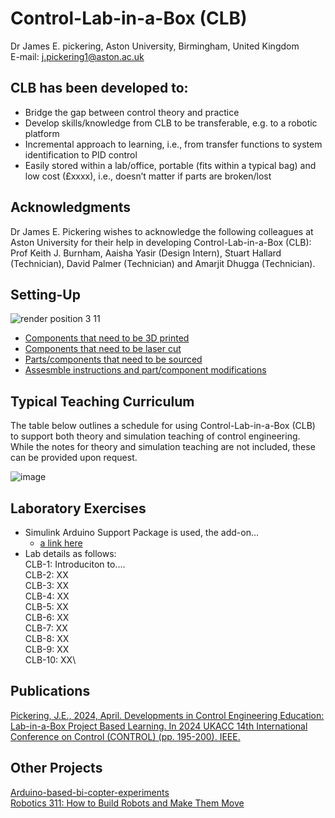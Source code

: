 # Control-Lab-in-a-Box (CLB)
Dr James E. pickering, Aston University, Birmingham, United Kingdom
<br />E-mail: j.pickering1@aston.ac.uk

## CLB has been developed to:
* Bridge the gap between control theory and practice
* Develop skills/knowledge from CLB to be transferable, e.g. to a robotic platform
* Incremental approach to learning, i.e., from transfer functions to system identification to PID control
* Easily stored within a lab/office, portable (fits within a typical bag) and low cost (£xxxx), i.e., doesn’t matter if parts are broken/lost 

## Acknowledgments
Dr James E. Pickering wishes to acknowledge the following colleagues at Aston University for their help in developing Control-Lab-in-a-Box (CLB): Prof Keith J. Burnham, Aaisha Yasir (Design Intern), Stuart Hallard (Technician), David Palmer (Technician) and Amarjit Dhugga (Technician).

## Setting-Up 
![render position 3 11](https://github.com/DrJEPickering/Control-Lab-in-a-Box/assets/154066708/56c510a4-0e8c-4f94-b301-7c2336833f34)
* [Components that need to be 3D printed](https://github.com/DrJEPickering/Control-Lab-in-a-Box/blob/main/CAD_files_for_3D_printing.zip)
* [Components that need to be laser cut](https://github.com/DrJEPickering/Control-Lab-in-a-Box/blob/main/CAD_files_to_be_laser_cut.zip)
* [Parts/components that need to be sourced](https://github.com/DrJEPickering/Control-Lab-in-a-Box/blob/main/CLB_component_details.pdf)
* [Assesmble instructions and part/component modifications](https://github.com/DrJEPickering/Control-Lab-in-a-Box/blob/main/1.%203D_Printing)

## Typical Teaching Curriculum
The table below outlines a schedule for using Control-Lab-in-a-Box (CLB) to support both theory and simulation teaching of control engineering. While the notes for theory and simulation teaching are not included, these can be provided upon request.

![image](https://github.com/DrJEPickering/Control-Lab-in-a-Box/assets/154066708/dbadc379-4c32-467f-a319-6c20b66605af)

## Laboratory Exercises 
* Simulink Arduino Support Package is used, the add-on...
    * [a link here](https://uk.mathworks.com/hardware-support/arduino.html?#simulink)
* Lab details as follows:\
     CLB-1: Introduciton to....\
     CLB-2: XX\
     CLB-3: XX\
     CLB-4: XX\
     CLB-5: XX\
     CLB-6: XX\
     CLB-7: XX\
     CLB-8: XX\
     CLB-9: XX\
     CLB-10: XX\
## Publications 
[Pickering, J.E., 2024, April. Developments in Control Engineering Education: Lab-in-a-Box Project Based Learning. In 2024 UKACC 14th International Conference on Control (CONTROL) (pp. 195-200). IEEE.](https://ieeexplore.ieee.org/document/10531946)

## Other Projects
[Arduino-based-bi-copter-experiments](https://github.com/eenikov/Arduino-based-bi-copter-experiments/tree/main)\
[Robotics 311: How to Build Robots and Make Them Move](https://github.com/michiganrobotics/rob311)


